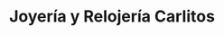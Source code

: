 ---
title: "Joyería y Relojería Carlitos"
url: /puerto-rico/joyeria-y-relojeria-carlitos/
shop: Schmuck
---